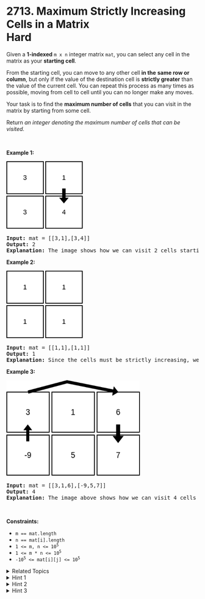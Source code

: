 
# 2713. Maximum Strictly Increasing Cells in a Matrix<br> Hard

<p>Given a <strong>1-indexed</strong>&nbsp;<code>m x n</code> integer matrix <code>mat</code>, you can select any cell in the matrix as your <strong>starting cell</strong>.</p>

<p>From the starting cell, you can move to any other cell <strong>in the</strong> <strong>same row or column</strong>, but only if the value of the destination cell is <strong>strictly greater</strong> than the value of the current cell. You can repeat this process as many times as possible, moving from cell to cell until you can no longer make any moves.</p>

<p>Your task is to find the <strong>maximum number of cells</strong> that you can visit in the matrix by starting from some cell.</p>

<p>Return <em>an integer denoting the maximum number of cells that can be visited.</em></p>

<p>&nbsp;</p>
<p><strong class="example">Example 1:</strong></p>

<p><strong class="example"><img alt="" src="./assets/image1.png" style="width: 200px; height: 176px;" /></strong></p>

<pre>
<strong>Input:</strong> mat = [[3,1],[3,4]]
<strong>Output:</strong> 2
<strong>Explanation:</strong> The image shows how we can visit 2 cells starting from row 1, column 2. It can be shown that we cannot visit more than 2 cells no matter where we start from, so the answer is 2. 
</pre>

<p><strong class="example">Example 2:</strong></p>

<p><strong class="example"><img alt="" src="./assets/image2.png" style="width: 200px; height: 176px;" /></strong></p>

<pre>
<strong>Input:</strong> mat = [[1,1],[1,1]]
<strong>Output:</strong> 1
<strong>Explanation:</strong> Since the cells must be strictly increasing, we can only visit one cell in this example. 
</pre>

<p><strong class="example">Example 3:</strong></p>

<p><strong class="example"><img alt="" src="./assets/image3.png" style="width: 350px; height: 250px;" /></strong></p>

<pre>
<strong>Input:</strong> mat = [[3,1,6],[-9,5,7]]
<strong>Output:</strong> 4
<strong>Explanation:</strong> The image above shows how we can visit 4 cells starting from row 2, column 1. It can be shown that we cannot visit more than 4 cells no matter where we start from, so the answer is 4. 
</pre>

<p>&nbsp;</p>
<p><strong>Constraints:</strong></p>

<ul>
	<li><code>m == mat.length&nbsp;</code></li>
	<li><code>n == mat[i].length&nbsp;</code></li>
	<li><code>1 &lt;= m, n &lt;= 10<sup>5</sup></code></li>
	<li><code>1 &lt;= m * n &lt;= 10<sup>5</sup></code></li>
	<li><code>-10<sup>5</sup>&nbsp;&lt;= mat[i][j] &lt;= 10<sup>5</sup></code></li>
</ul>


<details>

<summary> Related Topics </summary>



</details>


<details>
<summary> Hint 1 </summary>
We can try to build the answer in a bottom-up fashion, starting from the smallest values and increasing to the larger values.
</details>

<details>
<summary> Hint 2 </summary>
Going through the values in sorted order, we can store the maximum path we have seen so far for a row/column.
</details>

<details>
<summary> Hint 3 </summary>
When we are at a cell, we check its row and column to find out the best previous smaller value that we’ve got so far, and we use it to increment the current value of the row and column.
</details>